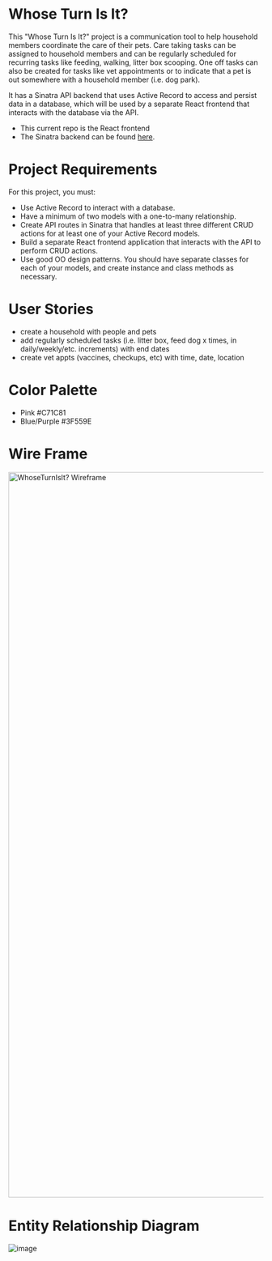 # Whose Turn Is It?
This "Whose Turn Is It?" project is a communication tool to help household members coordinate the care of their pets. Care taking tasks can be assigned to household members and can be regularly scheduled for recurring tasks like feeding, walking, litter box scooping. One off tasks can also be created for tasks like vet appointments or to indicate that a pet is out somewhere with a household member (i.e. dog park).

It has a Sinatra API backend that uses Active Record to access and persist data in a database, which will be used by a separate React frontend that interacts with the database via the API.
- This current repo is the React frontend
- The Sinatra backend can be found [here](https://github.com/seenso/phase-3-sinatra-react-project).

# Project Requirements
For this project, you must:
- Use Active Record to interact with a database.
- Have a minimum of two models with a one-to-many relationship.
- Create API routes in Sinatra that handles at least three different CRUD actions for at least one of your Active Record models.
- Build a separate React frontend application that interacts with the API to perform CRUD actions.
- Use good OO design patterns. You should have separate classes for each of your models, and create instance and class methods as necessary.

# User Stories
- create a household with people and pets
- add regularly scheduled tasks (i.e. litter box, feed dog x times, in daily/weekly/etc. increments) with end dates
- create vet appts (vaccines, checkups, etc) with time, date, location

# Color Palette
- Pink #C71C81
- Blue/Purple #3F559E

# Wire Frame
<img width="1433" alt="WhoseTurnIsIt? Wireframe" src="https://user-images.githubusercontent.com/46327683/147964785-d1222fe3-f63d-4bef-ac7b-22dd135984e4.png">

# Entity Relationship Diagram
![image](https://user-images.githubusercontent.com/46327683/148500450-aad4f48b-1a96-4b27-b11a-590a273d5486.png)
